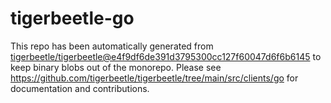 # tigerbeetle-go
This repo has been automatically generated from
[tigerbeetle/tigerbeetle@e4f9df6de391d3795300cc127f60047d6f6b6145](https://github.com/tigerbeetle/tigerbeetle/commit/e4f9df6de391d3795300cc127f60047d6f6b6145)
to keep binary blobs out of the monorepo.
Please see
<https://github.com/tigerbeetle/tigerbeetle/tree/main/src/clients/go>
for documentation and contributions.